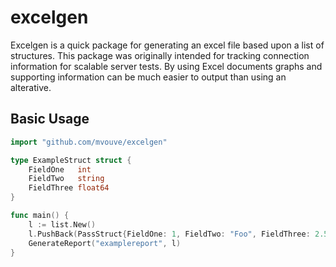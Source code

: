 # excelgen

Excelgen is a quick package for generating an excel file based upon a list of structures. This package was originally intended for tracking connection information for scalable server tests. By using Excel documents graphs and supporting information can be much easier to output than using an alterative.

## Basic Usage
```Go
import "github.com/mvouve/excelgen"

type ExampleStruct struct {
	FieldOne   int
	FieldTwo   string
	FieldThree float64
}

func main() {
	l := list.New()
	l.PushBack(PassStruct{FieldOne: 1, FieldTwo: "Foo", FieldThree: 2.5})
	GenerateReport("examplereport", l)
}
```
